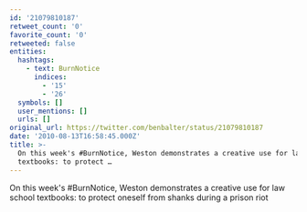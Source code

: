 ```yaml
---
id: '21079810187'
retweet_count: '0'
favorite_count: '0'
retweeted: false
entities:
  hashtags:
    - text: BurnNotice
      indices:
        - '15'
        - '26'
  symbols: []
  user_mentions: []
  urls: []
original_url: https://twitter.com/benbalter/status/21079810187
date: '2010-08-13T16:58:45.000Z'
title: >-
  On this week's #BurnNotice, Weston demonstrates a creative use for law school
  textbooks: to protect …
---
```


On this week's #BurnNotice, Weston demonstrates a creative use for law school textbooks: to protect oneself from shanks during a prison riot